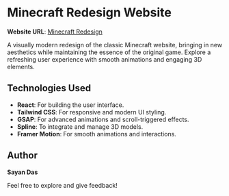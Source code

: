 # Minecraft Redesign Website

**Website URL**: [Minecraft Redesign](https://minecraft-redesigned.netlify.app/)

A visually modern redesign of the classic Minecraft website, bringing in new aesthetics while maintaining the essence of the original game. Explore a refreshing user experience with smooth animations and engaging 3D elements.

## Technologies Used
- **React**: For building the user interface.
- **Tailwind CSS**: For responsive and modern UI styling.
- **GSAP**: For advanced animations and scroll-triggered effects.
- **Spline**: To integrate and manage 3D models.
- **Framer Motion**: For smooth animations and interactions.

## Author
**Sayan Das**

Feel free to explore and give feedback!
